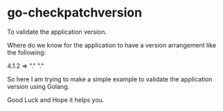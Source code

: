# go-checkpatchversion
To validate the application version.

Where do we know for the application to have a version arrangement like the following:

4.1.2 => <major> "." <minor> "." <patches>

So here I am trying to make a simple example to validate the application version using Golang.

Good Luck and Hope it helps you.
